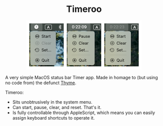 <div align="center">

<h1>Timeroo</h2>

![Timeroo](img/Timeroo-Screenshots.png)
<!-- ![Timeroo](Timeroo/Assets.xcassets/AppIcon.appiconset/PS-Timeroo-2-512.png) -->
<!-- <img src="https://github.com/ErezVolk/Timeroo/blob/main/Timeroo/Assets.xcassets/AppIcon.appiconset/PS-Timeroo-2-512.png?raw=true" width="100px" > -->

</div>

A very simple MacOS status bar Timer app. Made in homage to (but using no code from) the defunct [Thyme](https://joaomoreno.github.io/thyme/).

Timeroo:
- Sits unobtrusively in the system menu.
- Can start, pause, clear, and reset. That's it.
- Is fully controllable through AppleScript, which means you can easily assign keyboard
  shortcuts to operate it.

